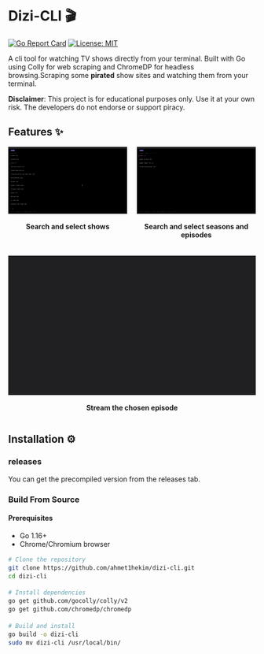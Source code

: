 # Dizi-CLI 🎬

[![Go Report Card](https://goreportcard.com/badge/github.com/ahmet1hekim/dizi-cli)](https://goreportcard.com/report/github.com/ahmet1hekim/dizi-cli)
[![License: MIT](https://img.shields.io/badge/License-MIT-yellow.svg)](https://opensource.org/licenses/MIT)

A cli tool for watching TV shows directly from your terminal. Built with Go using Colly for web scraping and ChromeDP for headless browsing.Scraping some **pirated** show sites and watching them from your terminal.

**Disclaimer**: This project is for educational purposes only. Use it at your own risk. The developers do not endorse or support piracy.

## Features ✨
<div style="display: flex; flex-wrap: wrap; gap: 20px; justify-content: center">
  <div style="width: 48%">
    <img src="./readmegifs/1.gif" width="100%">
    <p align="center"><b>Search and select shows</b></p>
  </div>
  <div style="width: 48%">
    <img src="./readmegifs/2.gif" width="100%">
    <p align="center"><b>Search and select seasons and episodes</b></p>
  </div>
  <div style="width: 100%; max-width: 800px">
    <img src="./readmegifs/3.gif" width="100%">
    <p align="center"><b>Stream the chosen episode</b></p>
  </div>
</div>

## Installation ⚙️
### releases
You can get the precompiled version from the releases tab.
### Build From Source
#### Prerequisites
- Go 1.16+
- Chrome/Chromium browser

```bash
# Clone the repository
git clone https://github.com/ahmet1hekim/dizi-cli.git
cd dizi-cli

# Install dependencies
go get github.com/gocolly/colly/v2
go get github.com/chromedp/chromedp

# Build and install
go build -o dizi-cli
sudo mv dizi-cli /usr/local/bin/
